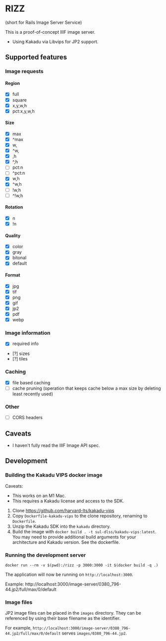 # RIZZ
(short for Rails Image Server Service)

This is a proof-of-concept IIIF image server.

* Using Kakadu via Libvips for JP2 support.

## Supported features
### Image requests
#### Region
- [x] full
- [x] square
- [x] x,y,w,h
- [x] pct:x,y,w,h

#### Size
- [x] max
- [x] ^max
- [x] w,
- [x] ^w,
- [x] ,h
- [x] ^,h
- [ ] pct:n
- [ ] ^pct:n
- [x] w,h
- [x] ^w,h
- [ ] !w,h
- [ ] ^!w,h

#### Rotation
- [x] n
- [x] !n

#### Quality
- [x] color
- [x] gray
- [x] bitonal
- [x] default

#### Format
- [x] jpg
- [x] tif
- [x] png
- [x] gif
- [x] jp2
- [x] pdf
- [x] webp

### Image information
- [x] required info
- [?] sizes
- [?] tiles

### Caching
- [x] file based caching
- [ ] cache pruning (operation that keeps cache below a max size by deleting least recently used)

### Other
- [ ] CORS headers

## Caveats
* I haven't fully read the IIIF Image API spec.

## Development
### Building the Kakadu VIPS docker image
Caveats:
 * This works on an M1 Mac.
 * This requires a Kakadu license and access to the SDK.

1. Clone https://github.com/harvard-lts/kakadu-vips
2. Copy `Dockerfile-kakadu-vips` to the clone repository, renaming to `Dockerfile`.
3. Unzip the Kakadu SDK into the `kakadu` directory.
4. Build the image with `docker build . -t sul-dlss/kakadu-vips:latest`. You may need to provide additional build arguments for your architecture and Kakadu version. See the dockerfile.

### Running the development server
`docker run --rm -v $(pwd):/rizz -p 3000:3000 -it $(docker build -q .)`

The application will now be running on `http://localhost:3000`.

Example: http://localhost:3000/image-server/0380_796-44.jp2/full/max/0/default

### Image files
JP2 image files can be placed in the `images` directory. They can be referenced by using their base filename as the identifier.

For example, `http://localhost:3000/image-server/0380_796-44.jp2/full/max/0/default` serves `images/0380_796-44.jp2`.